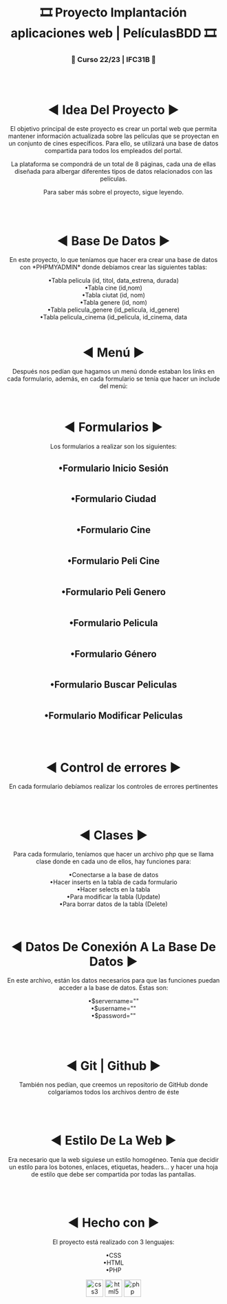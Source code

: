<h1 align="center">🎞 Proyecto Implantación aplicaciones web | PelículasBDD 🎞</h1>
<h3 align="center">📒 Curso 22/23 | IFC31B 📒</h3>
<br>
<br>
<h1 align="center">◄ Idea Del Proyecto ►</h1>
<p align="center">El objetivo principal de este proyecto es crear un portal web que permita mantener información actualizada sobre las películas que se proyectan en un conjunto de cines específicos. Para ello, se utilizará una base de datos compartida para todos los empleados del portal.</p>
<p align="center">La plataforma se compondrá de un total de 8 páginas, cada una de ellas diseñada para albergar diferentes tipos de datos relacionados con las películas.</p>
<p align="center">Para saber más sobre el proyecto, sigue leyendo.</p>
<br>
<br>
<h1 align="center">◄ Base De Datos ►</h1>
<p align="center">En este proyecto, lo que teníamos que hacer era crear una base de datos con *PHPMYADMIN* donde debíamos crear las siguientes tablas:</p>
<div align="center">•Tabla pelicula (id, titol, data_estrena, durada)</div>
<div align="center">•Tabla cine (id,nom)</div>
<div align="center">•Tabla ciutat (id, nom)</div>
<div align="center">•Tabla genere (id, nom)</div>
<div align="center">•Tabla pelicula_genere (id_pelicula, id_genere)</div>
<div align="center">•Tabla pelicula_cinema (id_pelicula, id_cinema, data</div>
<img src="https://github.com/JoanRamirezFuster/Proyecto-Peliculas-BDD/blob/master/img_bdd.jpg" alt="">
<br>
<br>
<h1 align="center">◄ Menú ►</h1>
<p align="center">Después nos pedían que hagamos un menú donde estaban los links en cada formulario, además, en cada formulario se tenía que hacer un include del menú:</p>
<img src="https://github.com/JoanRamirezFuster/Proyecto-Peliculas-BDD/blob/master/img_menu.jpg" alt="">
<br>
<br>
<h1 align="center">◄ Formularios ►</h1>
<p align="center">Los formularios a realizar son los siguientes:</p>
<div align="center"><h2>•Formulario Inicio Sesión</h2></div>
<img src="https://github.com/JoanRamirezFuster/Proyecto-Peliculas-BDD/blob/master/img_formulari_login.png" alt="">
<br>
<div align="center"><h2>•Formulario Ciudad</h2></div>
<img src="https://github.com/JoanRamirezFuster/Proyecto-Peliculas-BDD/blob/master/img_formulari_ciutat.jpg" alt="">
<br>
<div align="center"><h2>•Formulario Cine</h2></div>
<img src="https://github.com/JoanRamirezFuster/Proyecto-Peliculas-BDD/blob/master/img_formulari_cine.jpg" alt="">
<br>
<div align="center"><h2>•Formulario Peli Cine</h2></div>
<img src="https://github.com/JoanRamirezFuster/Proyecto-Peliculas-BDD/blob/master/img_formulari_peli_cine.jpg" alt="">
<br>
<div align="center"><h2>•Formulario Peli Genero</h2></div>
<img src="https://github.com/JoanRamirezFuster/Proyecto-Peliculas-BDD/blob/master/img_formulari_peli_genere.jpg" alt="">
<br>
<div align="center"><h2>•Formulario Pelicula</h2></div>
<img src="https://github.com/JoanRamirezFuster/Proyecto-Peliculas-BDD/blob/master/img_formulari_peli.jpg" alt="">
<br>
<div align="center"><h2>•Formulario Género</h2></div>
<img src="https://github.com/JoanRamirezFuster/Proyecto-Peliculas-BDD/blob/master/img_formulari_genere.jpg" alt="">
<br>
<div align="center"><h2>•Formulario Buscar Peliculas</h2></div>
<img src="https://github.com/JoanRamirezFuster/Proyecto-Peliculas-BDD/blob/master/img_formulari_cerca.jpg" alt="">
<br>
<div align="center"><h2>•Formulario Modificar Peliculas</h2></div>
<img src="https://github.com/JoanRamirezFuster/Proyecto-Peliculas-BDD/blob/master/img_formulari_modificar.png" alt="">
<br>
<br>
<br>
<h1 align="center">◄ Control de errores ►</h1>
<p align="center">En cada formulario debíamos realizar los controles de errores pertinentes</p>
<br>
<br>
<h1 align="center">◄ Clases ►</h1>
<p align="center">Para cada formulario, teníamos que hacer un archivo php que se llama clase donde en cada uno de ellos, hay funciones para:</p>
<div align="center">•Conectarse a la base de datos</div>
<div align="center">•Hacer inserts en la tabla de cada formulario</div>
<div align="center">•Hacer selects en la tabla</div>
<div align="center">•Para modificar la tabla (Update)</div>
<div align="center">•Para borrar datos de la tabla (Delete)</div>
<br>
<br>
<h1 align="center">◄ Datos De Conexión A La Base De Datos ►</h1>
<p align="center">En este archivo, están los datos necesarios para que las funciones puedan acceder a la base de datos. Éstas son:</p>
<div align="center">•$servername=""</div>
<div align="center">•$username=""</div>
<div align="center">•$password=""</div>
<br>
<br>
<br>
<h1 align="center">◄ Git | Github ►</h1>
<p align="center">También nos pedían, que creemos un repositorio de GitHub donde colgaríamos todos los archivos dentro de éste</p>
<br>
<br>
<h1 align="center">◄ Estilo De La Web ►</h1>
<p align="center">Era necesario que la web siguiese un estilo homogéneo. Tenía que decidir un estilo para los botones, enlaces, etiquetas, headers… y hacer una hoja de estilo que debe ser compartida por todas las pantallas.</p>
<br>
<br>
<h1 align="center">◄ Hecho con ►</h1>
<p align="center">El proyecto está realizado con 3 lenguajes:</p>
<div align="center">•CSS</div>
<div align="center">•HTML</div>
<div align="center">•PHP</div>
<p align="center"><img src="https://raw.githubusercontent.com/devicons/devicon/master/icons/css3/css3-original-wordmark.svg" alt="css3" width="40" height="40"/> </a>
<img src="https://raw.githubusercontent.com/devicons/devicon/master/icons/html5/html5-original-wordmark.svg" alt="html5" width="40" height="40"/> </a>
<img src="https://raw.githubusercontent.com/devicons/devicon/master/icons/php/php-original.svg" alt="php" width="40" height="40"/> </a> 

